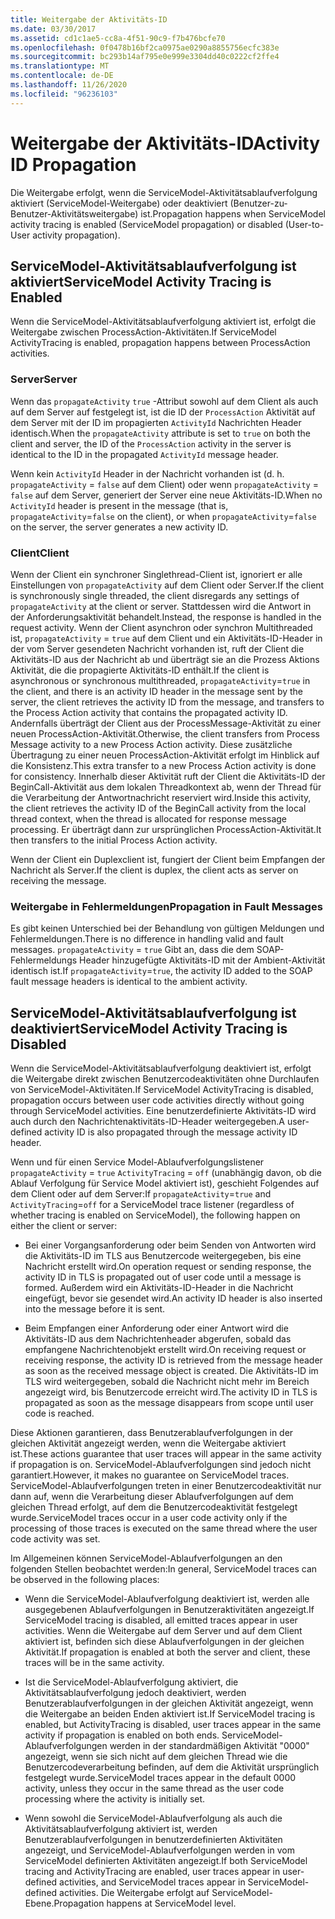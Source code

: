 ```yaml
---
title: Weitergabe der Aktivitäts-ID
ms.date: 03/30/2017
ms.assetid: cd1c1ae5-cc8a-4f51-90c9-f7b476bcfe70
ms.openlocfilehash: 0f0478b16bf2ca0975ae0290a8855756ecfc383e
ms.sourcegitcommit: bc293b14af795e0e999e3304dd40c0222cf2ffe4
ms.translationtype: MT
ms.contentlocale: de-DE
ms.lasthandoff: 11/26/2020
ms.locfileid: "96236103"
---
```

# <a name="activity-id-propagation"></a><span data-ttu-id="d2f67-102">Weitergabe der Aktivitäts-ID</span><span class="sxs-lookup"><span data-stu-id="d2f67-102">Activity ID Propagation</span></span>

<span data-ttu-id="d2f67-103">Die Weitergabe erfolgt, wenn die ServiceModel-Aktivitätsablaufverfolgung aktiviert (ServiceModel-Weitergabe) oder deaktiviert (Benutzer-zu-Benutzer-Aktivitätsweitergabe) ist.</span><span class="sxs-lookup"><span data-stu-id="d2f67-103">Propagation happens when ServiceModel activity tracing is enabled (ServiceModel propagation) or disabled (User-to-User activity propagation).</span></span>  
  
## <a name="servicemodel-activity-tracing-is-enabled"></a><span data-ttu-id="d2f67-104">ServiceModel-Aktivitätsablaufverfolgung ist aktiviert</span><span class="sxs-lookup"><span data-stu-id="d2f67-104">ServiceModel Activity Tracing is Enabled</span></span>  

 <span data-ttu-id="d2f67-105">Wenn die ServiceModel-Aktivitätsablaufverfolgung aktiviert ist, erfolgt die Weitergabe zwischen ProcessAction-Aktivitäten.</span><span class="sxs-lookup"><span data-stu-id="d2f67-105">If ServiceModel ActivityTracing is enabled, propagation happens between ProcessAction activities.</span></span>  
  
### <a name="server"></a><span data-ttu-id="d2f67-106">Server</span><span class="sxs-lookup"><span data-stu-id="d2f67-106">Server</span></span>  

 <span data-ttu-id="d2f67-107">Wenn das `propagateActivity` `true` -Attribut sowohl auf dem Client als auch auf dem Server auf festgelegt ist, ist die ID der `ProcessAction` Aktivität auf dem Server mit der ID im propagierten `ActivityId` Nachrichten Header identisch.</span><span class="sxs-lookup"><span data-stu-id="d2f67-107">When the `propagateActivity` attribute is set to `true` on both the client and server, the ID of the `ProcessAction` activity in the server is identical to the ID in the propagated `ActivityId` message header.</span></span>  
  
 <span data-ttu-id="d2f67-108">Wenn kein `ActivityId` Header in der Nachricht vorhanden ist (d. h. `propagateActivity` = `false` auf dem Client) oder wenn `propagateActivity` = `false` auf dem Server, generiert der Server eine neue Aktivitäts-ID.</span><span class="sxs-lookup"><span data-stu-id="d2f67-108">When no `ActivityId` header is present in the message (that is, `propagateActivity`=`false` on the client), or when `propagateActivity`=`false` on the server, the server generates a new activity ID.</span></span>  
  
### <a name="client"></a><span data-ttu-id="d2f67-109">Client</span><span class="sxs-lookup"><span data-stu-id="d2f67-109">Client</span></span>  

 <span data-ttu-id="d2f67-110">Wenn der Client ein synchroner Singlethread-Client ist, ignoriert er alle Einstellungen von `propagateActivity` auf dem Client oder Server.</span><span class="sxs-lookup"><span data-stu-id="d2f67-110">If the client is synchronously single threaded, the client disregards any settings of `propagateActivity` at the client or server.</span></span> <span data-ttu-id="d2f67-111">Stattdessen wird die Antwort in der Anforderungsaktivität behandelt.</span><span class="sxs-lookup"><span data-stu-id="d2f67-111">Instead, the response is handled in the request activity.</span></span> <span data-ttu-id="d2f67-112">Wenn der Client asynchron oder synchron Multithreaded ist, `propagateActivity` = `true` auf dem Client und ein Aktivitäts-ID-Header in der vom Server gesendeten Nachricht vorhanden ist, ruft der Client die Aktivitäts-ID aus der Nachricht ab und überträgt sie an die Prozess Aktions Aktivität, die die propagierte Aktivitäts-ID enthält.</span><span class="sxs-lookup"><span data-stu-id="d2f67-112">If the client is asynchronous or synchronous multithreaded, `propagateActivity`=`true` in the client, and there is an activity ID header in the message sent by the server, the client retrieves the activity ID from the message, and transfers to the Process Action activity that contains the propagated activity ID.</span></span> <span data-ttu-id="d2f67-113">Andernfalls überträgt der Client aus der ProcessMessage-Aktivität zu einer neuen ProcessAction-Aktivität.</span><span class="sxs-lookup"><span data-stu-id="d2f67-113">Otherwise, the client transfers from Process Message activity to a new Process Action activity.</span></span> <span data-ttu-id="d2f67-114">Diese zusätzliche Übertragung zu einer neuen ProcessAction-Aktivität erfolgt im Hinblick auf die Konsistenz.</span><span class="sxs-lookup"><span data-stu-id="d2f67-114">This extra transfer to a new Process Action activity is done for consistency.</span></span> <span data-ttu-id="d2f67-115">Innerhalb dieser Aktivität ruft der Client die Aktivitäts-ID der BeginCall-Aktivität aus dem lokalen Threadkontext ab, wenn der Thread für die Verarbeitung der Antwortnachricht reserviert wird.</span><span class="sxs-lookup"><span data-stu-id="d2f67-115">Inside this activity, the client retrieves the activity ID of the BeginCall activity from the local thread context, when the thread is allocated for response message processing.</span></span> <span data-ttu-id="d2f67-116">Er überträgt dann zur ursprünglichen ProcessAction-Aktivität.</span><span class="sxs-lookup"><span data-stu-id="d2f67-116">It then transfers to the initial Process Action activity.</span></span>  
  
 <span data-ttu-id="d2f67-117">Wenn der Client ein Duplexclient ist, fungiert der Client beim Empfangen der Nachricht als Server.</span><span class="sxs-lookup"><span data-stu-id="d2f67-117">If the client is duplex, the client acts as server on receiving the message.</span></span>  
  
### <a name="propagation-in-fault-messages"></a><span data-ttu-id="d2f67-118">Weitergabe in Fehlermeldungen</span><span class="sxs-lookup"><span data-stu-id="d2f67-118">Propagation in Fault Messages</span></span>  

 <span data-ttu-id="d2f67-119">Es gibt keinen Unterschied bei der Behandlung von gültigen Meldungen und Fehlermeldungen.</span><span class="sxs-lookup"><span data-stu-id="d2f67-119">There is no difference in handling valid and fault messages.</span></span> <span data-ttu-id="d2f67-120">`propagateActivity` = `true` Gibt an, dass die dem SOAP-Fehlermeldungs Header hinzugefügte Aktivitäts-ID mit der Ambient-Aktivität identisch ist.</span><span class="sxs-lookup"><span data-stu-id="d2f67-120">If `propagateActivity`=`true`, the activity ID added to the SOAP fault message headers is identical to the ambient activity.</span></span>  
  
## <a name="servicemodel-activity-tracing-is-disabled"></a><span data-ttu-id="d2f67-121">ServiceModel-Aktivitätsablaufverfolgung ist deaktiviert</span><span class="sxs-lookup"><span data-stu-id="d2f67-121">ServiceModel Activity Tracing is Disabled</span></span>  

 <span data-ttu-id="d2f67-122">Wenn die ServiceModel-Aktivitätsablaufverfolgung deaktiviert ist, erfolgt die Weitergabe direkt zwischen Benutzercodeaktivitäten ohne Durchlaufen von ServiceModel-Aktivitäten.</span><span class="sxs-lookup"><span data-stu-id="d2f67-122">If ServiceModel ActivityTracing is disabled, propagation occurs between user code activities directly without going through ServiceModel activities.</span></span> <span data-ttu-id="d2f67-123">Eine benutzerdefinierte Aktivitäts-ID wird auch durch den Nachrichtenaktivitäts-ID-Header weitergegeben.</span><span class="sxs-lookup"><span data-stu-id="d2f67-123">A user-defined activity ID is also propagated through the message activity ID header.</span></span>  
  
 <span data-ttu-id="d2f67-124">Wenn und für einen Service Model-Ablaufverfolgungslistener `propagateActivity` = `true` `ActivityTracing` = `off` (unabhängig davon, ob die Ablauf Verfolgung für Service Model aktiviert ist), geschieht Folgendes auf dem Client oder auf dem Server:</span><span class="sxs-lookup"><span data-stu-id="d2f67-124">If `propagateActivity`=`true` and `ActivityTracing`=`off` for a ServiceModel trace listener (regardless of whether tracing is enabled on ServiceModel), the following happen on either the client or server:</span></span>  
  
- <span data-ttu-id="d2f67-125">Bei einer Vorgangsanforderung oder beim Senden von Antworten wird die Aktivitäts-ID im TLS aus Benutzercode weitergegeben, bis eine Nachricht erstellt wird.</span><span class="sxs-lookup"><span data-stu-id="d2f67-125">On operation request or sending response, the activity ID in TLS is propagated out of user code until a message is formed.</span></span> <span data-ttu-id="d2f67-126">Außerdem wird ein Aktivitäts-ID-Header in die Nachricht eingefügt, bevor sie gesendet wird.</span><span class="sxs-lookup"><span data-stu-id="d2f67-126">An activity ID header is also inserted into the message before it is sent.</span></span>  
  
- <span data-ttu-id="d2f67-127">Beim Empfangen einer Anforderung oder einer Antwort wird die Aktivitäts-ID aus dem Nachrichtenheader abgerufen, sobald das empfangene Nachrichtenobjekt erstellt wird.</span><span class="sxs-lookup"><span data-stu-id="d2f67-127">On receiving request or receiving response, the activity ID is retrieved from the message header as soon as the received message object is created.</span></span> <span data-ttu-id="d2f67-128">Die Aktivitäts-ID im TLS wird weitergegeben, sobald die Nachricht nicht mehr im Bereich angezeigt wird, bis Benutzercode erreicht wird.</span><span class="sxs-lookup"><span data-stu-id="d2f67-128">The activity ID in TLS is propagated as soon as the message disappears from scope until user code is reached.</span></span>  
  
 <span data-ttu-id="d2f67-129">Diese Aktionen garantieren, dass Benutzerablaufverfolgungen in der gleichen Aktivität angezeigt werden, wenn die Weitergabe aktiviert ist.</span><span class="sxs-lookup"><span data-stu-id="d2f67-129">These actions guarantee that user traces will appear in the same activity if propagation is on.</span></span> <span data-ttu-id="d2f67-130">ServiceModel-Ablaufverfolgungen sind jedoch nicht garantiert.</span><span class="sxs-lookup"><span data-stu-id="d2f67-130">However, it makes no guarantee on ServiceModel traces.</span></span> <span data-ttu-id="d2f67-131">ServiceModel-Ablaufverfolgungen treten in einer Benutzercodeaktivität nur dann auf, wenn die Verarbeitung dieser Ablaufverfolgungen auf dem gleichen Thread erfolgt, auf dem die Benutzercodeaktivität festgelegt wurde.</span><span class="sxs-lookup"><span data-stu-id="d2f67-131">ServiceModel traces occur in a user code activity only if the processing of those traces is executed on the same thread where the user code activity was set.</span></span>  
  
 <span data-ttu-id="d2f67-132">Im Allgemeinen können ServiceModel-Ablaufverfolgungen an den folgenden Stellen beobachtet werden:</span><span class="sxs-lookup"><span data-stu-id="d2f67-132">In general, ServiceModel traces can be observed in the following places:</span></span>  
  
- <span data-ttu-id="d2f67-133">Wenn die ServiceModel-Ablaufverfolgung deaktiviert ist, werden alle ausgegebenen Ablaufverfolgungen in Benutzeraktivitäten angezeigt.</span><span class="sxs-lookup"><span data-stu-id="d2f67-133">If ServiceModel tracing is disabled, all emitted traces appear in user activities.</span></span> <span data-ttu-id="d2f67-134">Wenn die Weitergabe auf dem Server und auf dem Client aktiviert ist, befinden sich diese Ablaufverfolgungen in der gleichen Aktivität.</span><span class="sxs-lookup"><span data-stu-id="d2f67-134">If propagation is enabled at both the server and client, these traces will be in the same activity.</span></span>  
  
- <span data-ttu-id="d2f67-135">Ist die ServiceModel-Ablaufverfolgung aktiviert, die Aktivitätsablaufverfolgung jedoch deaktiviert, werden Benutzerablaufverfolgungen in der gleichen Aktivität angezeigt, wenn die Weitergabe an beiden Enden aktiviert ist.</span><span class="sxs-lookup"><span data-stu-id="d2f67-135">If ServiceModel tracing is enabled, but ActivityTracing is disabled, user traces appear in the same activity if propagation is enabled on both ends.</span></span> <span data-ttu-id="d2f67-136">ServiceModel-Ablaufverfolgungen werden in der standardmäßigen Aktivität "0000" angezeigt, wenn sie sich nicht auf dem gleichen Thread wie die Benutzercodeverarbeitung befinden, auf dem die Aktivität ursprünglich festgelegt wurde.</span><span class="sxs-lookup"><span data-stu-id="d2f67-136">ServiceModel traces appear in the default 0000 activity, unless they occur in the same thread as the user code processing where the activity is initially set.</span></span>  
  
- <span data-ttu-id="d2f67-137">Wenn sowohl die ServiceModel-Ablaufverfolgung als auch die Aktivitätsablaufverfolgung aktiviert ist, werden Benutzerablaufverfolgungen in benutzerdefinierten Aktivitäten angezeigt, und ServiceModel-Ablaufverfolgungen werden in vom ServiceModel definierten Aktivitäten angezeigt.</span><span class="sxs-lookup"><span data-stu-id="d2f67-137">If both ServiceModel tracing and ActivityTracing are enabled, user traces appear in user-defined activities, and ServiceModel traces appear in ServiceModel-defined activities.</span></span> <span data-ttu-id="d2f67-138">Die Weitergabe erfolgt auf ServiceModel-Ebene.</span><span class="sxs-lookup"><span data-stu-id="d2f67-138">Propagation happens at ServiceModel level.</span></span>
